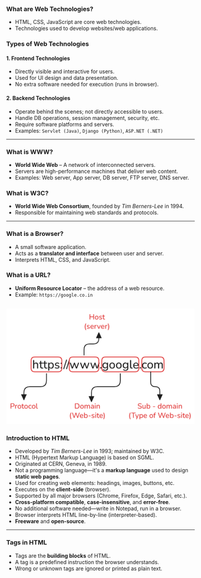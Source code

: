 ### What are Web Technologies?
- HTML, CSS, JavaScript are core web technologies.
- Technologies used to develop websites/web applications.

### Types of Web Technologies

#### 1. Frontend Technologies
- Directly visible and interactive for users.
- Used for UI design and data presentation.
- No extra software needed for execution (runs in browser).

#### 2. Backend Technologies
- Operate behind the scenes; not directly accessible to users.
- Handle DB operations, session management, security, etc.
- Require software platforms and servers.
- Examples: `Servlet (Java)`, `Django (Python)`, `ASP.NET (.NET)`
---

### What is WWW?
- **World Wide Web** – A network of interconnected servers.
- Servers are high-performance machines that deliver web content.
- Examples: Web server, App server, DB server, FTP server, DNS server.

### What is W3C?
- **World Wide Web Consortium**, founded by *Tim Berners-Lee* in 1994.
- Responsible for maintaining web standards and protocols.

---

### What is a Browser?
- A small software application.
- Acts as a **translator and interface** between user and server.
- Interprets HTML, CSS, and JavaScript.


### What is a URL?
- **Uniform Resource Locator** – the address of a web resource.
- Example: `https://google.co.in`

![html-url](Images/html-url.png)
---


### Introduction to HTML

- Developed by *Tim Berners-Lee* in 1993; maintained by W3C.  
- HTML (Hypertext Markup Language) is based on SGML.  
- Originated at CERN, Geneva, in 1989.  
- Not a programming language—it's a **markup language** used to design **static web pages**.  
- Used for creating web elements: headings, images, buttons, etc.  
- Executes on the **client-side** (browser).  
- Supported by all major browsers (Chrome, Firefox, Edge, Safari, etc.).  
- **Cross-platform compatible**, **case-insensitive**, and **error-free**.  
- No additional software needed—write in Notepad, run in a browser.  
- Browser interprets HTML line-by-line (interpreter-based).  
- **Freeware** and **open-source**.

---

### **Tags in HTML**

- Tags are the **building blocks** of HTML.  
- A tag is a predefined instruction the browser understands.  
- Wrong or unknown tags are ignored or printed as plain text.




